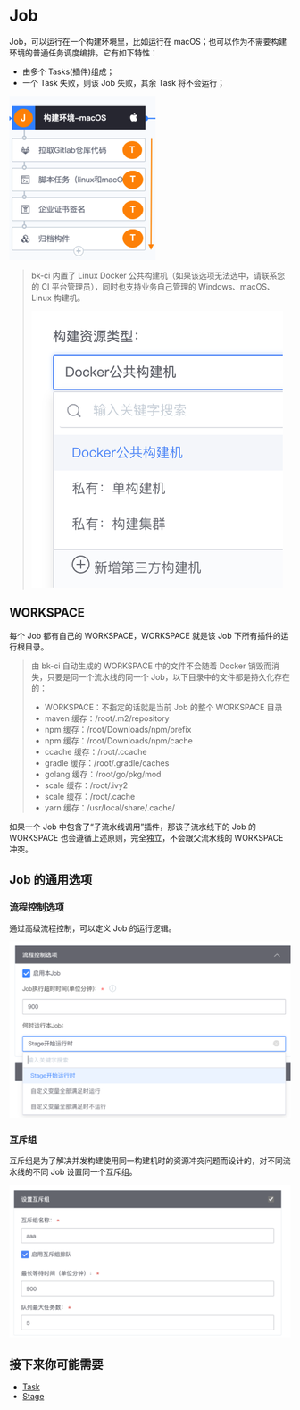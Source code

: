 # Job

Job，可以运行在一个构建环境里，比如运行在 macOS；也可以作为不需要构建环境的普通任务调度编排。它有如下特性：

- 由多个 Tasks(插件)组成；
- 一个 Task 失败，则该 Job 失败，其余 Task 将不会运行；

![Job](../assets/job.png)

> bk-ci 内置了 Linux Docker 公共构建机（如果该选项无法选中，请联系您的 CI 平台管理员），同时也支持业务自己管理的 Windows、macOS、Linux 构建机。
> 
> ![Job Resources](../assets/job_resource.png)

## WORKSPACE

每个 Job 都有自己的 WORKSPACE，WORKSPACE 就是该 Job 下所有插件的运行根目录。
> 由 bk-ci 自动生成的 WORKSPACE 中的文件不会随着 Docker 销毁而消失，只要是同一个流水线的同一个 Job，以下目录中的文件都是持久化存在的：
> 
> - WORKSPACE：不指定的话就是当前 Job 的整个 WORKSPACE 目录
> - maven 缓存：/root/.m2/repository
> - npm 缓存：/root/Downloads/npm/prefix
> - npm 缓存：/root/Downloads/npm/cache
> - ccache 缓存：/root/.ccache
> - gradle 缓存：/root/.gradle/caches
> - golang 缓存：/root/go/pkg/mod
> - scale 缓存：/root/.ivy2
> - scale 缓存：/root/.cache
> - yarn 缓存：/usr/local/share/.cache/

如果一个 Job 中包含了“子流水线调用”插件，那该子流水线下的 Job 的 WORKSPACE 也会遵循上述原则，完全独立，不会跟父流水线的 WORKSPACE 冲突。

## Job 的通用选项

### 流程控制选项

通过高级流程控制，可以定义 Job 的运行逻辑。

![Job Control](../assets/job_control.png)

### 互斥组

互斥组是为了解决并发构建使用同一构建机时的资源冲突问题而设计的，对不同流水线的不同 Job 设置同一个互斥组。

![Job mutex group](../assets/job_mutex_group%20.png)

## 接下来你可能需要

- [Task](Task.md)
- [Stage](Stage.md)
